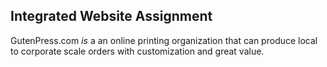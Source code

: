 ## Integrated Website Assignment
GutenPress.com *is* a an online printing organization that can produce local to corporate scale orders with customization and great value.
